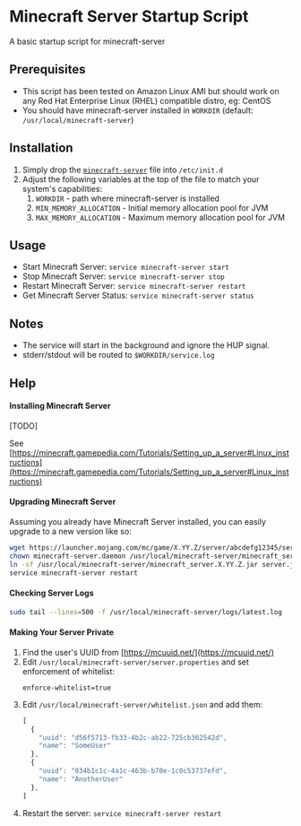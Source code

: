 # Minecraft Server Startup Script
A basic startup script for minecraft-server

## Prerequisites

* This script has been tested on Amazon Linux AMI but should work on any Red Hat Enterprise Linux (RHEL) compatible distro, eg: CentOS
* You should have minecraft-server installed in `WORKDIR` (default: `/usr/local/minecraft-server`)

## Installation

1. Simply drop the [`minecraft-server`](minecraft-server) file into `/etc/init.d`
2. Adjust the following variables at the top of the file to match your system's capabilities:
    1. `WORKDIR` - path where minecraft-server is installed
    2. `MIN_MEMORY_ALLOCATION` - Initial memory allocation pool for JVM
    3. `MAX_MEMORY_ALLOCATION` - Maximum memory allocation pool for JVM

## Usage

* Start Minecraft Server: `service minecraft-server start`
* Stop Minecraft Server: `service minecraft-server stop`
* Restart Minecraft Server: `service minecraft-server restart`
* Get Minecraft Server Status: `service minecraft-server status`

## Notes

* The service will start in the background and ignore the HUP signal.
* stderr/stdout will be routed to `$WORKDIR/service.log`

## Help

#### Installing Minecraft Server
[TODO]

See [https://minecraft.gamepedia.com/Tutorials/Setting_up_a_server#Linux_instructions](https://minecraft.gamepedia.com/Tutorials/Setting_up_a_server#Linux_instructions)

#### Upgrading Minecraft Server
Assuming you already have Minecraft Server installed, you can easily upgrade to a new version like so:

```bash
wget https://launcher.mojang.com/mc/game/X.YY.Z/server/abcdefg12345/server.jar -O /usr/local/minecraft-server/minecraft_server.X.YY.Z.jar
chown minecraft-server.daemon /usr/local/minecraft-server/minecraft_server.X.YY.Z.jar
ln -sf /usr/local/minecraft-server/minecraft_server.X.YY.Z.jar server.jar
service minecraft-server restart
```

#### Checking Server Logs
```bash
sudo tail --lines=500 -f /usr/local/minecraft-server/logs/latest.log
```

#### Making Your Server Private
1. Find the user's UUID from [https://mcuuid.net/](https://mcuuid.net/)
2. Edit `/usr/local/minecraft-server/server.properties` and set enforcement of whitelist:
    ```
    enforce-whitelist=true
    ```
3. Edit `/usr/local/minecraft-server/whitelist.json` and add them:
    ```javascript
    [
      {
        "uuid": "d56f5713-fb33-4b2c-ab22-725cb362542d",
        "name": "SomeUser"
      },
      {
        "uuid": "034b1c1c-4a1c-463b-b70e-1c0c53737efd",
        "name": "AnotherUser"
      },
    ]
    ```
4. Restart the server: `service minecraft-server restart`
